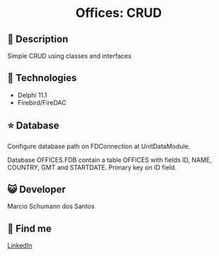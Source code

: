 <h1 align = "center">Offices: CRUD</h1>

## :memo: Description

Simple CRUD using classes and interfaces

## :wrench: Technologies

- Delphi 11.1
- Firebird/FireDAC

## :star: Database

Configure database path on FDConnection at UnitDataModule.

Database OFFICES.FDB contain a table OFFICES with fields ID, NAME, COUNTRY, GMT and STARTDATE. Primary key on ID field.

## :smiley_cat: Developer

Marcio Schumann dos Santos

## :link: Find me

[LinkedIn](https://www.linkedin.com/in/marcio-schumann-dos-santos-8b4a057a/)
